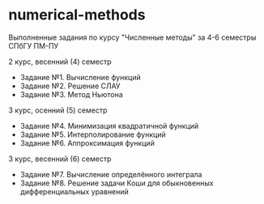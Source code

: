 # numerical-methods
Выполненные задания по курсу "Численные методы" за 4-6 семестры СПбГУ ПМ-ПУ

2 курс, весенний (4) семестр
* Задание №1. Вычисление функций
* Задание №2. Решение СЛАУ
* Задание №3. Метод Ньютона

3 курс, осенний (5) семестр
* Задание №4. Минимизация квадратичной функций
* Задание №5. Интерполирование функций
* Задание №6. Аппроксимация функций

3 курс, весенний (6) семестр
* Задание №7. Вычисление определённого интеграла
* Задание №8. Решение задачи Коши для обыкновенных дифференциальных уравнений
